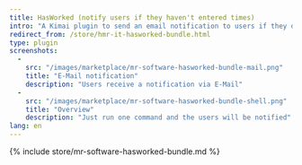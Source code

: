 ```yaml
---
title: HasWorked (notify users if they haven't entered times)
intro: "A Kimai plugin to send an email notification to users if they don't have any entries on the current day"
redirect_from: /store/hmr-it-hasworked-bundle.html
type: plugin
screenshots:
  - 
    src: "/images/marketplace/mr-software-hasworked-bundle-mail.png"
    title: "E-Mail notification" 
    description: "Users receive a notification via E-Mail" 
  - 
    src: "/images/marketplace/mr-software-hasworked-bundle-shell.png"
    title: "Overview"
    description: "Just run one command and the users will be notified"
lang: en
---
```


{% include store/mr-software-hasworked-bundle.md %}
